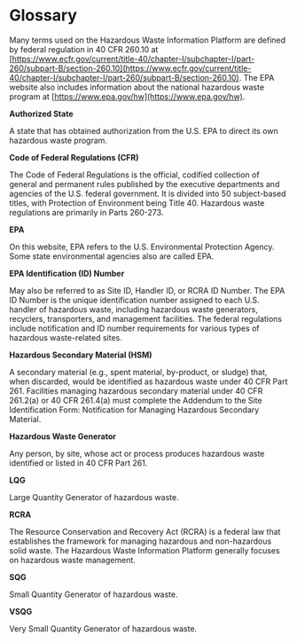 # Glossary

Many terms used on the Hazardous Waste Information Platform are defined by federal regulation in 40 CFR 260.10 at [https://www.ecfr.gov/current/title-40/chapter-I/subchapter-I/part-260/subpart-B/section-260.10](https://www.ecfr.gov/current/title-40/chapter-I/subchapter-I/part-260/subpart-B/section-260.10). The EPA website also includes information about the national hazardous waste program at [https://www.epa.gov/hw](https://www.epa.gov/hw). 

**Authorized State**

A state that has obtained authorization from the U.S. EPA to direct its own hazardous waste program.

**Code of Federal Regulations (CFR)**

The Code of Federal Regulations is the official, codified collection of general and permanent rules published by the executive departments and agencies of the U.S. federal government. It is divided into 50 subject-based titles, with Protection of Environment being Title 40. Hazardous waste regulations are primarily in Parts 260-273.

**EPA**

On this website, EPA refers to the U.S. Environmental Protection Agency. Some state environmental agencies also are called EPA.

**EPA Identification (ID) Number**

May also be referred to as Site ID, Handler ID, or RCRA ID Number. The EPA ID Number is the unique identification number assigned to each U.S. handler of hazardous waste, including hazardous waste generators, recyclers, transporters, and management facilities. The federal regulations include notification and ID number requirements for various types of hazardous waste-related sites.

**Hazardous Secondary Material (HSM)**

A secondary material (e.g., spent material, by-product, or sludge) that, when discarded, would be identified as hazardous waste under 40 CFR Part 261. Facilities managing hazardous secondary material under 40 CFR 261.2(a) or 40 CFR 261.4(a) must complete the Addendum to the Site Identification Form: Notification for Managing Hazardous Secondary Material.

**Hazardous Waste Generator**

Any person, by site, whose act or process produces hazardous waste identified or listed in 40 CFR Part 261.

**LQG**

Large Quantity Generator of hazardous waste.

**RCRA**

The Resource Conservation and Recovery Act (RCRA) is a federal law that establishes the framework for managing hazardous and non-hazardous solid waste. The Hazardous Waste Information Platform generally focuses on hazardous waste management.

**SQG**

Small Quantity Generator of hazardous waste.

**VSQG**

Very Small Quantity Generator of hazardous waste.
